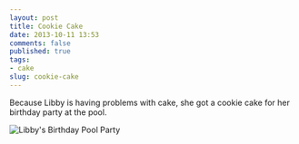 ```yaml
---
layout: post
title: Cookie Cake
date: 2013-10-11 13:53
comments: false
published: true
tags:
- cake
slug: cookie-cake
---
```

Because Libby is having problems with cake, she got a cookie cake for her birthday party at the pool.

![Libby's Birthday Pool Party](http://media.eick.us/media/photographs/2013/2013-06-09/libby-birthday-pool-party-2013-06-09-at-18-58-20.jpg)
